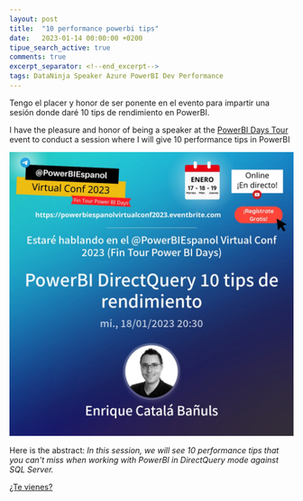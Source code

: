 ```yaml
---
layout: post
title:  "10 performance powerbi tips"
date:   2023-01-14 00:00:00 +0200
tipue_search_active: true
comments: true
excerpt_separator: <!--end_excerpt-->
tags: DataNinja Speaker Azure PowerBI Dev Performance
---
```


Tengo el placer y honor de ser ponente en el evento  para impartir una sesión donde daré 10 tips de rendimiento en PowerBI. 

I have the pleasure and honor of being a speaker at the [PowerBI Days Tour](https://www.eventbrite.com/e/registro-powerbiespanol-virtual-conf-2023-fin-tour-power-bi-days-477181431507) event to conduct a session where I will give 10 performance tips in PowerBI

[![](/img/posts/powerbi-10-tips/Catala_Banuls_PowerBI_DirectQuery_10_tips_de_rendimiento_412381.jpeg)](https://www.eventbrite.com/e/registro-powerbiespanol-virtual-conf-2023-fin-tour-power-bi-days-477181431507)

Here is the abstract:
_In this session, we will see 10 performance tips that you can't miss when working with PowerBI in DirectQuery mode against SQL Server._


<!--end_excerpt-->

[¿Te vienes?](https://www.eventbrite.com/e/registro-powerbiespanol-virtual-conf-2023-fin-tour-power-bi-days-477181431507)
